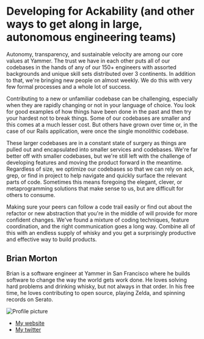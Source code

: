# Developing for Ackability (and other ways to get along in large, autonomous engineering teams)

Autonomy, transparency, and sustainable velocity are among our core values at Yammer. The trust we have in each other puts all of our codebases in the hands of any of our 150+ engineers with assorted backgrounds and unique skill sets distributed over 3 continents. In addition to that, we're bringing new people on almost weekly. We do this with very few formal processes and a whole lot of success.

Contributing to a new or unfamiliar codebase can be challenging, especially when they are rapidly changing or not in your language of choice. You look for good examples of how things have been done in the past and then try your hardest not to break things. Some of our codebases are smaller and this comes at a much lesser cost. But others have grown over time or, in the case of our Rails application, were once the single monolithic codebase.

These larger codebases are in a constant state of surgery as things are pulled out and encapsulated into smaller services and codebases. We're far better off with smaller codebases, but we're still left with the challenge of developing features and moving the product forward in the meantime. Regardless of size, we optimize our codebases so that we can rely on ack, grep, or find in project to help navigate and quickly surface the relevant parts of code. Sometimes this means foregoing the elegant, clever, or metaprogramming solutions that make sense to us, but are difficult for others to consume.

Making sure your peers can follow a code trail easily or find out about the refactor or new abstraction that you're in the middle of will provide for more confident changes.  We've found a mixture of coding techniques, feature coordination, and the right communication goes a long way. Combine all of this with an endless supply of whisky and you get a surprisingly productive and effective way to build products.


## Brian Morton

Brian is a software engineer at Yammer in San Francisco where he builds software to change the way the world gets work done. He loves solving hard problems and drinking whisky, but not always in that order. In his free time, he loves contributing to open source, playing Zelda, and spinning records on Serato.

![Profile picture](https://raw.github.com/bmorton/rubyconfau-2013-cfp/ackability/brian_morton-developing_for_ackability/profile_picture.jpg)

- [My website](http://eng.yammer.com)
- [My twitter](https://twitter.com/brianxq3)
